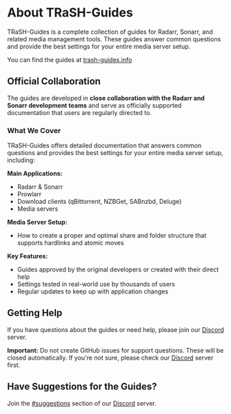 # About TRaSH-Guides

TRaSH-Guides is a complete collection of guides for Radarr, Sonarr, and related media management tools. These guides answer common questions and provide the best settings for your entire media server setup.

You can find the guides at [trash-guides.info](https://trash-guides.info/)

## Official Collaboration

The guides are developed in **close collaboration with the Radarr and Sonarr development teams** and serve as officially supported documentation that users are regularly directed to.

### What We Cover

TRaSH-Guides offers detailed documentation that answers common questions and provides the best settings for your entire media server setup, including:

**Main Applications:**

- Radarr & Sonarr
- Prowlarr
- Download clients (qBittorrent, NZBGet, SABnzbd, Deluge)
- Media servers

**Media Server Setup:**

- How to create a proper and optimal share and folder structure that supports hardlinks and atomic moves

**Key Features:**

- Guides approved by the original developers or created with their direct help
- Settings tested in real-world use by thousands of users
- Regular updates to keep up with application changes

## Getting Help

If you have questions about the guides or need help, please join our [Discord](https://trash-guides.info/discord) server.

**Important:** Do not create GitHub issues for support questions. These will be closed automatically. If you're not sure, please check our [Discord](https://trash-guides.info/discord) server first.

## Have Suggestions for the Guides?

Join the [#suggestions](https://discord.com/channels/492590071455940612/1021029470389403818) section of our [Discord](https://trash-guides.info/discord) server.
